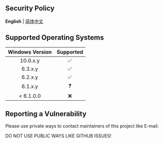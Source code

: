## Security Policy

**English** | [简体中文](./SECURITY.zh-Hans.md)

## Supported Operating Systems

| Windows Version | Supported |
| :---: | :---: |
| 10.0.x.y | ✅ |
| 6.3.x.y | ✅ |
| 6.2.x.y | ✅ |
| 6.1.x.y | ❓ |
| < 6.1.0.0 | ❌ |

## Reporting a Vulnerability

Please use private ways to contact maintainers of this project like E-mail.

DO NOT USE PUBLIC WAYS LIKE GITHUB ISSUES!